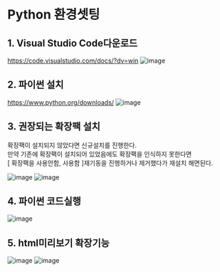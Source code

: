 # Python 환경셋팅

## 1. Visual Studio Code다운로드

https://code.visualstudio.com/docs/?dv=win
![image](https://user-images.githubusercontent.com/96629767/153526978-861686dd-74c8-4e17-8a6b-d135a515e414.png)

## 2. 파이썬 설치

https://www.python.org/downloads/
![image](https://user-images.githubusercontent.com/96629767/153527291-4f03dc4c-91f3-4810-9d21-b16c1a489cea.png)


## 3. 권장되는 확장팩 설치
확장팩이 설치되지 않았다면 신규설치를 진행한다.<br>
만약 기존에 확장팩이 설치되어 있었음에도 확장팩을 인식하지 못한다면<br>
[ 확장팩을 사용안함, 사용함 ]재기동을 진행하거나 제거했다가 재설치 해면된다.<br>

![image](https://user-images.githubusercontent.com/96629767/153624428-73488534-e76d-4da9-b18e-454eefd23e46.png)
![image](https://user-images.githubusercontent.com/96629767/153527442-d3b6f70b-eda7-4859-bcc3-71a70490c9ba.png)

## 4. 파이썬 코드실행

![image](https://user-images.githubusercontent.com/96629767/153528210-39a0a5bd-7e88-4e04-baf1-7377af3cf54d.png)

## 5. html미리보기 확장기능
![image](https://user-images.githubusercontent.com/96629767/153541412-dbe25814-1298-4ee6-8e95-d70cbcd230ce.png)
![image](https://user-images.githubusercontent.com/96629767/153541707-64165d91-8d02-447e-9ac7-65c4a7711cfd.png)
